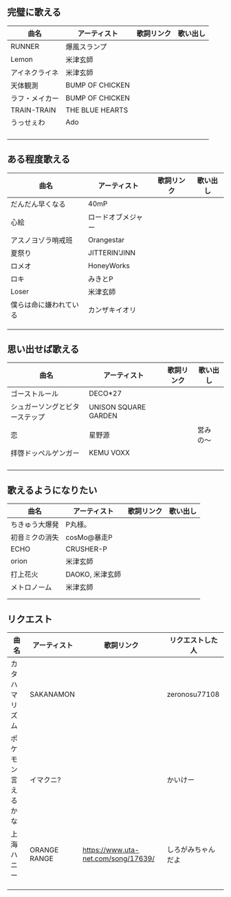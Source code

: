 ## 完璧に歌える

|  曲名  | アーティスト  | 歌詞リンク  |  歌い出し  |
| ---- | ---- | ---- | ---- |
|  RUNNER  |  爆風スランプ  |   |   |
|  Lemon  |  米津玄師  |   |   |
|  アイネクライネ  |  米津玄師  |    |    |
|  天体観測  |  BUMP OF CHICKEN  |    |    |
|  ラフ・メイカー  |  BUMP OF CHICKEN  |    |    |
|  TRAIN-TRAIN  |  THE BLUE HEARTS  |    |    |
|  うっせぇわ  |  Ado  |    |    |
|    |    |    |    |
|    |    |    |    |
|    |    |    |    |
|    |    |    |    |




## ある程度歌える

|  曲名  | アーティスト | 歌詞リンク  |  歌い出し  |  
| ---- | ---- | ---- | ---- |
|  だんだん早くなる  |  40mP  |    |   |
|  心絵  |  ロードオブメジャー  |    |    |
|  アスノヨゾラ哨戒班  |  Orangestar  |    |    |
|  夏祭り  |  JITTERIN'JINN  |    |    |
|  ロメオ  |  HoneyWorks  |    |    |
|  ロキ  |  みきとP  |    |    |
|  Loser  |  米津玄師  |    |    |
|  僕らは命に嫌われている  |  カンザキイオリ  |    |    |
|    |    |    |    |
|    |    |    |    |
|    |    |    |    |


## 思い出せば歌える

|  曲名  | アーティスト | 歌詞リンク  |  歌い出し  |  
| ---- | ---- | ---- | ---- |
|  ゴーストルール  |  DECO*27  |    |    |
|  シュガーソングとビターステップ  |  UNISON SQUARE GARDEN  |    |    |
|  恋  |  星野源  |    |  営みの〜  |
|  拝啓ドッペルゲンガー  |  KEMU VOXX  |    |    |
|    |    |    |    |
|    |    |    |    |
|    |    |    |    |
|    |    |    |    |


## 歌えるようになりたい

|  曲名  | アーティスト | 歌詞リンク  |  歌い出し  |  
| ---- | ---- | ---- | ---- |
|  ちきゅう大爆発  |  P丸様。  |   |    |
|  初音ミクの消失  |  cosMo@暴走P  |   |    |
|  ECHO  |   CRUSHER-P  |    |    |
|  orion  | 米津玄師  |    |    |
|  打上花火  |  DAOKO, 米津玄師  |    |    |
|  メトロノーム  |  米津玄師  |    |    |
|    |    |    |    |
|    |    |    |    |


## リクエスト

|  曲名  | アーティスト | 歌詞リンク | リクエストした人 |
| ---- | ---- | ---- | ---- | 
|  カタハマリズム  |  SAKANAMON  |    |  zeronosu77108  |
|  ポケモン言えるかな  |  イマクニ?  |    |  かいけー  |
|  上海ハニー |  ORANGE RANGE  | https://www.uta-net.com/song/17639/  |  しろがみちゃんだよ |
|    |    |    |    |
|    |    |    |    |
|    |    |    |    |

